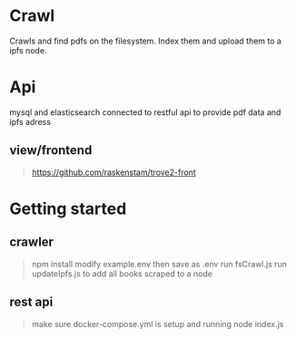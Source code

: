 # Crawl
Crawls and find pdfs on the filesystem. Index them and upload them to a ipfs node.

# Api
mysql and elasticsearch connected to restful api to provide pdf data and ipfs adress

## view/frontend
> https://github.com/raskenstam/trove2-front

# Getting started
## crawler
> npm install
> modify example.env then save as .env
> run fsCrawl.js
> run updateIpfs.js to add all books scraped to a node
## rest api
> make sure docker-compose.yml is setup and running
> node index.js


